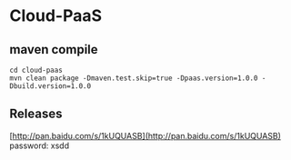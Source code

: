 # Cloud-PaaS
  
## maven compile  
  
`cd cloud-paas`  
`mvn clean package -Dmaven.test.skip=true -Dpaas.version=1.0.0 -Dbuild.version=1.0.0`  
  
 
## Releases 
  
[http://pan.baidu.com/s/1kUQUASB](http://pan.baidu.com/s/1kUQUASB)   
password: xsdd  
  
